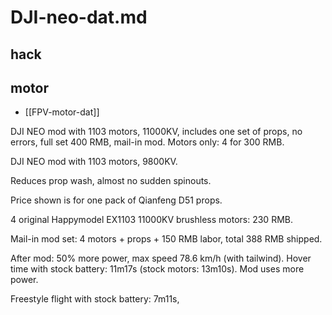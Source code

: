 
# DJI-neo-dat.md

## hack 

## motor

- [[FPV-motor-dat]]

DJI NEO mod with 1103 motors, 11000KV, includes one set of props, no errors, full set 400 RMB, mail-in mod. Motors only: 4 for 300 RMB.

DJI NEO mod with 1103 motors, 9800KV.

Reduces prop wash, almost no sudden spinouts.

Price shown is for one pack of Qianfeng D51 props.

4 original Happymodel EX1103 11000KV brushless motors: 230 RMB.

Mail-in mod set: 4 motors + props + 150 RMB labor, total 388 RMB shipped.

After mod: 50% more power, max speed 78.6 km/h (with tailwind). Hover time with stock battery: 11m17s (stock motors: 13m10s). Mod uses more power.

Freestyle flight with stock battery: 7m11s,